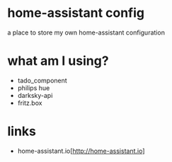 # home-assistant config
a place to store my own home-assistant configuration

# what am I using?
* tado_component
* philips hue
* darksky-api
* fritz.box

# links
* home-assistant.io[http://home-assistant.io]
